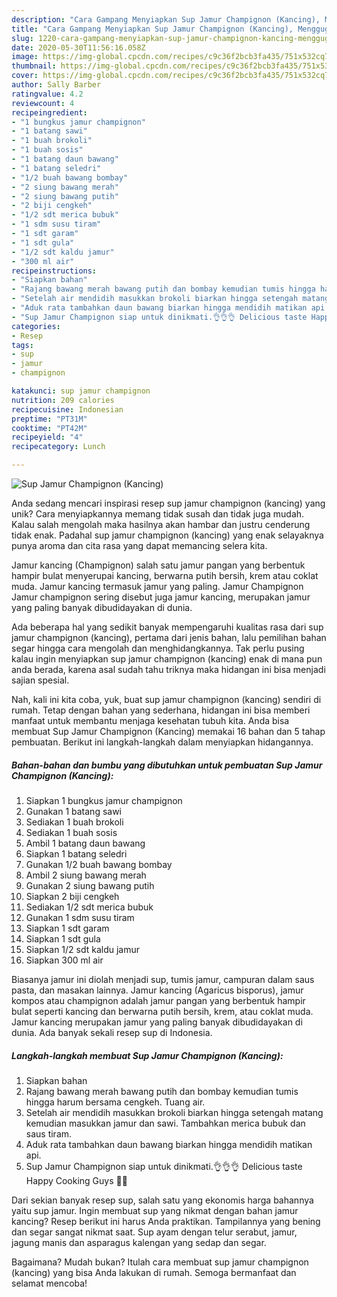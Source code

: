 ```yaml
---
description: "Cara Gampang Menyiapkan Sup Jamur Champignon (Kancing), Menggugah Selera"
title: "Cara Gampang Menyiapkan Sup Jamur Champignon (Kancing), Menggugah Selera"
slug: 1220-cara-gampang-menyiapkan-sup-jamur-champignon-kancing-menggugah-selera
date: 2020-05-30T11:56:16.058Z
image: https://img-global.cpcdn.com/recipes/c9c36f2bcb3fa435/751x532cq70/sup-jamur-champignon-kancing-foto-resep-utama.jpg
thumbnail: https://img-global.cpcdn.com/recipes/c9c36f2bcb3fa435/751x532cq70/sup-jamur-champignon-kancing-foto-resep-utama.jpg
cover: https://img-global.cpcdn.com/recipes/c9c36f2bcb3fa435/751x532cq70/sup-jamur-champignon-kancing-foto-resep-utama.jpg
author: Sally Barber
ratingvalue: 4.2
reviewcount: 4
recipeingredient:
- "1 bungkus jamur champignon"
- "1 batang sawi"
- "1 buah brokoli"
- "1 buah sosis"
- "1 batang daun bawang"
- "1 batang seledri"
- "1/2 buah bawang bombay"
- "2 siung bawang merah"
- "2 siung bawang putih"
- "2 biji cengkeh"
- "1/2 sdt merica bubuk"
- "1 sdm susu tiram"
- "1 sdt garam"
- "1 sdt gula"
- "1/2 sdt kaldu jamur"
- "300 ml air"
recipeinstructions:
- "Siapkan bahan"
- "Rajang bawang merah bawang putih dan bombay kemudian tumis hingga harum bersama cengkeh. Tuang air."
- "Setelah air mendidih masukkan brokoli biarkan hingga setengah matang kemudian masukkan jamur dan sawi. Tambahkan merica bubuk dan saus tiram."
- "Aduk rata tambahkan daun bawang biarkan hingga mendidih matikan api."
- "Sup Jamur Champignon siap untuk dinikmati.👌👌👌 Delicious taste Happy Cooking Guys 🙏🙏"
categories:
- Resep
tags:
- sup
- jamur
- champignon

katakunci: sup jamur champignon 
nutrition: 209 calories
recipecuisine: Indonesian
preptime: "PT31M"
cooktime: "PT42M"
recipeyield: "4"
recipecategory: Lunch

---
```



![Sup Jamur Champignon (Kancing)](https://img-global.cpcdn.com/recipes/c9c36f2bcb3fa435/751x532cq70/sup-jamur-champignon-kancing-foto-resep-utama.jpg)

Anda sedang mencari inspirasi resep sup jamur champignon (kancing) yang unik? Cara menyiapkannya memang tidak susah dan tidak juga mudah. Kalau salah mengolah maka hasilnya akan hambar dan justru cenderung tidak enak. Padahal sup jamur champignon (kancing) yang enak selayaknya punya aroma dan cita rasa yang dapat memancing selera kita.

Jamur kancing (Champignon) salah satu jamur pangan yang berbentuk hampir bulat menyerupai kancing, berwarna putih bersih, krem atau coklat muda. Jamur kancing termasuk jamur yang paling. Jamur Champignon Jamur champignon sering disebut juga jamur kancing, merupakan jamur yang paling banyak dibudidayakan di dunia.

Ada beberapa hal yang sedikit banyak mempengaruhi kualitas rasa dari sup jamur champignon (kancing), pertama dari jenis bahan, lalu pemilihan bahan segar hingga cara mengolah dan menghidangkannya. Tak perlu pusing kalau ingin menyiapkan sup jamur champignon (kancing) enak di mana pun anda berada, karena asal sudah tahu triknya maka hidangan ini bisa menjadi sajian spesial.


Nah, kali ini kita coba, yuk, buat sup jamur champignon (kancing) sendiri di rumah. Tetap dengan bahan yang sederhana, hidangan ini bisa memberi manfaat untuk membantu menjaga kesehatan tubuh kita. Anda bisa membuat Sup Jamur Champignon (Kancing) memakai 16 bahan dan 5 tahap pembuatan. Berikut ini langkah-langkah dalam menyiapkan hidangannya.

<!--inarticleads1-->

##### Bahan-bahan dan bumbu yang dibutuhkan untuk pembuatan Sup Jamur Champignon (Kancing):

1. Siapkan 1 bungkus jamur champignon
1. Gunakan 1 batang sawi
1. Sediakan 1 buah brokoli
1. Sediakan 1 buah sosis
1. Ambil 1 batang daun bawang
1. Siapkan 1 batang seledri
1. Gunakan 1/2 buah bawang bombay
1. Ambil 2 siung bawang merah
1. Gunakan 2 siung bawang putih
1. Siapkan 2 biji cengkeh
1. Sediakan 1/2 sdt merica bubuk
1. Gunakan 1 sdm susu tiram
1. Siapkan 1 sdt garam
1. Siapkan 1 sdt gula
1. Siapkan 1/2 sdt kaldu jamur
1. Siapkan 300 ml air


Biasanya jamur ini diolah menjadi sup, tumis jamur, campuran dalam saus pasta, dan masakan lainnya. Jamur kancing (Agaricus bisporus), jamur kompos atau champignon adalah jamur pangan yang berbentuk hampir bulat seperti kancing dan berwarna putih bersih, krem, atau coklat muda. Jamur kancing merupakan jamur yang paling banyak dibudidayakan di dunia. Ada banyak sekali resep sup di Indonesia. 

<!--inarticleads2-->

##### Langkah-langkah membuat Sup Jamur Champignon (Kancing):

1. Siapkan bahan
1. Rajang bawang merah bawang putih dan bombay kemudian tumis hingga harum bersama cengkeh. Tuang air.
1. Setelah air mendidih masukkan brokoli biarkan hingga setengah matang kemudian masukkan jamur dan sawi. Tambahkan merica bubuk dan saus tiram.
1. Aduk rata tambahkan daun bawang biarkan hingga mendidih matikan api.
1. Sup Jamur Champignon siap untuk dinikmati.👌👌👌 Delicious taste Happy Cooking Guys 🙏🙏


Dari sekian banyak resep sup, salah satu yang ekonomis harga bahannya yaitu sup jamur. Ingin membuat sup yang nikmat dengan bahan jamur kancing? Resep berikut ini harus Anda praktikan. Tampilannya yang bening dan segar sangat nikmat saat. Sup ayam dengan telur serabut, jamur, jagung manis dan asparagus kalengan yang sedap dan segar. 

Bagaimana? Mudah bukan? Itulah cara membuat sup jamur champignon (kancing) yang bisa Anda lakukan di rumah. Semoga bermanfaat dan selamat mencoba!
